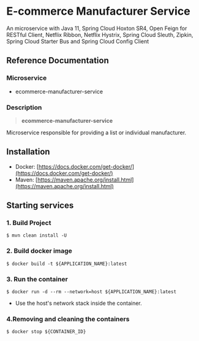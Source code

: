 # E-commerce Manufacturer Service

An microservice with Java 11, Spring Cloud Hoxton SR4, Open Feign for RESTful Client, Netflix Ribbon, Netflix Hystrix, Spring Cloud Sleuth, Zipkin, Spring Cloud Starter Bus and Spring Cloud Config Client

## Reference Documentation

### Microservice

-   ecommerce-manufacturer-service

### Description

> **ecommerce-manufacturer-service**

Microservice responsible for providing a list or individual manufacturer.


## Installation

-   Docker: [https://docs.docker.com/get-docker/](https://docs.docker.com/get-docker/)
-   Maven: [https://maven.apache.org/install.html](https://maven.apache.org/install.html)

## Starting services

### 1. Build Project

```
$ mvn clean install -U
```

### 2. Build docker image

```
$ docker build -t ${APPLICATION_NAME}:latest
```

### 3. Run the container

```
$ docker run -d --rm --network=host ${APPLICATION_NAME}:latest
```

-   Use the host's network stack inside the container.

### 4.Removing and cleaning the containers

```
$ docker stop ${CONTAINER_ID}
```
